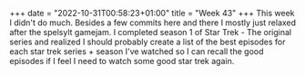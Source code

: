 +++
date = "2022-10-31T00:58:23+01:00"
title = "Week 43"
+++
This week I didn't do much. Besides a few commits here and there I mostly just relaxed after the spelsylt gamejam. I completed season 1 of Star Trek - The original series and realized I should probably create a list of the best episodes for each star trek series + season I've watched so I can recall the good episodes if I feel I need to watch some good star trek again.

